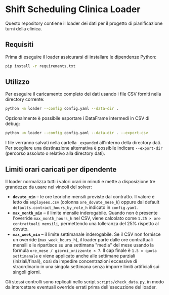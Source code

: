 # Shift Scheduling Clinica Loader

Questo repository contiene il loader dei dati per il progetto di pianificazione turni della clinica.

## Requisiti

Prima di eseguire il loader assicurarsi di installare le dipendenze Python:

```bash
pip install -r requirements.txt
```

## Utilizzo

Per eseguire il caricamento completo dei dati usando i file CSV forniti nella directory corrente:

```bash
python -m loader --config config.yaml --data-dir .
```

Opzionalmente è possibile esportare i DataFrame intermedi in CSV di debug:

```bash
python -m loader --config config.yaml --data-dir . --export-csv
```

I file verranno salvati nella cartella `_expanded` all'interno della directory dati.
Per scegliere una destinazione alternativa è possibile indicare `--export-dir` (percorso
assoluto o relativo alla directory dati).

## Limiti orari caricati per dipendente

Il loader normalizza tutti i valori orari in minuti e mette a disposizione tre
grandezze da usare nei vincoli del solver:

* **`dovuto_min`** – le ore teoriche mensili previste dal contratto. Il valore è
  letto da `employees.csv` (colonna `ore_dovute_mese_h`) oppure dal default
  `defaults.contract_hours_by_role_h` indicato in `config.yaml`.
* **`max_month_min`** – il limite mensile inderogabile. Quando non è presente
  l'override `max_month_hours_h` nel CSV, viene calcolato come `1.25 × ore
  contrattuali mensili`, permettendo una tolleranza del 25% rispetto al dovuto.
* **`max_week_min`** – il limite settimanale inderogabile. Se il CSV non fornisce
  un override (`max_week_hours_h`), il loader parte dalle ore contrattuali
  mensili e le ripartisce su una settimana "media" del mese usando la formula
  `ore_mese / giorni_orizzonte × 7`. Il cap finale è `1.5 × quota settimanale` e
  viene applicato anche alle settimane parziali (iniziali/finali), così da
  impedire concentrazioni eccessive di straordinario in una singola settimana
  senza imporre limiti artificiali sui singoli giorni.

Gli stessi controlli sono replicati nello script `scripts/check_data.py`, in
modo da intercettare eventuali override errati prima dell'esecuzione del loader.
